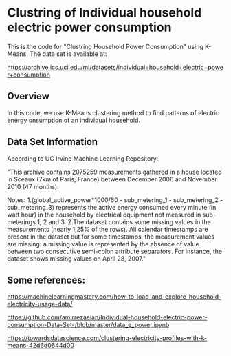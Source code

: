 # Clustring of Individual household electric power consumption

This is the code for "Clustring Household Power Consumption" using K-Means. The data set is available at:

https://archive.ics.uci.edu/ml/datasets/individual+household+electric+power+consumption

## Overview

In this code, we use K-Means clustering method to find patterns of electric energy onsumption of an individual household.

## Data Set Information

According to UC Irvine Machine Learning Repository:

"This archive contains 2075259 measurements gathered in a house located in Sceaux (7km of Paris, France) between December 2006 and November 2010 (47 months). 

Notes:
1.(global_active_power*1000/60 - sub_metering_1 - sub_metering_2 - sub_metering_3) represents the active energy consumed every minute (in watt hour) in the household by electrical equipment not measured in sub-meterings 1, 2 and 3. 
2.The dataset contains some missing values in the measurements (nearly 1,25% of the rows). All calendar timestamps are present in the dataset but for some timestamps, the measurement values are missing: a missing value is represented by the absence of value between two consecutive semi-colon attribute separators. For instance, the dataset shows missing values on April 28, 2007."

## Some references:

https://machinelearningmastery.com/how-to-load-and-explore-household-electricity-usage-data/

https://github.com/amirrezaeian/Individual-household-electric-power-consumption-Data-Set-/blob/master/data_e_power.ipynb

https://towardsdatascience.com/clustering-electricity-profiles-with-k-means-42d6d0644d00
